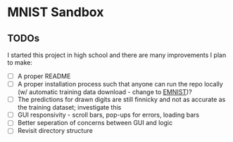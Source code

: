 # MNIST Sandbox

## TODOs

I started this project in high school and there are many improvements I plan to make:

- [ ] A proper README
- [ ] A proper installation process such that anyone can run the repo locally (w/ automatic training data download - change to [EMNIST](https://www.nist.gov/itl/products-and-services/emnist-dataset))?
- [ ] The predictions for drawn digits are still finnicky and not as accurate as the training dataset; investigate this
- [ ] GUI responsivity - scroll bars, pop-ups for errors, loading bars
- [ ] Better seperation of concerns between GUI and logic
- [ ] Revisit directory structure
